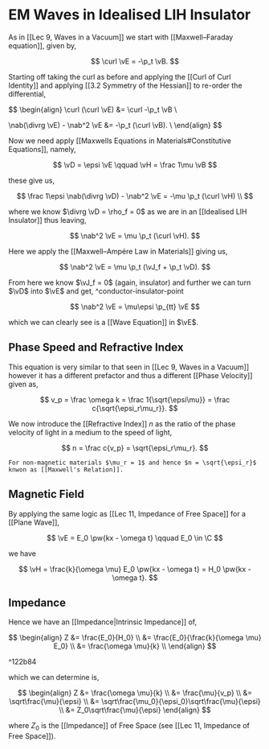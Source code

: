 # EM Waves in Idealised LIH Insulator

As in [[Lec 9, Waves in a Vacuum]] we start with [[Maxwell–Faraday equation]], given by,

$$ \curl \vE = -\p_t \vB. $$

Starting off taking the curl as before and applying the [[Curl of Curl Identity]] and applying [[3.2 Symmetry of the Hessian]] to re-order the differential,

$$
\begin{align}
\curl (\curl \vE) &=
\curl -\p_t \vB \\

\nab(\divrg \vE) - \nab^2 \vE &=
-\p_t (\curl \vB). \\
\end{align}
$$

Now we need apply [[Maxwells Equations in Materials#Constitutive Equations]], namely,

$$
\vD = \epsi \vE \qquad \vH = \frac 1\mu \vB
$$

these give us,

$$
\frac 1\epsi \nab(\divrg \vD) - \nab^2 \vE =
-\mu \p_t (\curl \vH) \\
$$

where we know $\divrg \vD = \rho_f = 0$ as we are in an [[Idealised LIH Insulator]] thus leaving,

$$
\nab^2 \vE =
\mu \p_t (\curl \vH).
$$

Here we apply the [[Maxwell–Ampére Law in Materials]] giving us,

$$
\nab^2 \vE =
\mu \p_t (\vJ_f + \p_t \vD).
$$

From here we know $\vJ_f = 0$ (again, insulator) and further we can turn $\vD$ into $\vE$ and get,
^conductor-insulator-point

$$ \nab^2 \vE = \mu\epsi \p_{tt} \vE $$

which we can clearly see is a [[Wave Equation]] in $\vE$.

## Phase Speed and Refractive Index

This equation is very similar to that seen in [[Lec 9, Waves in a Vacuum]] however it has a different prefactor and thus a different [[Phase Velocity]] given as,

$$ v_p = \frac \omega k = \frac 1{\sqrt{\epsi\mu}} = \frac c{\sqrt{\epsi_r\mu_r}}. $$

We now introduce the [[Refractive Index]] $n$ as the ratio of the phase velocity of light in a medium to the speed of light,

$$
n = \frac c{v_p} = \sqrt{\epsi_r\mu_r}.
$$

```ad-note
For non-magnetic materials $\mu_r = 1$ and hence $n = \sqrt{\epsi_r}$ knwon as [[Maxwell's Relation]].
```

## Magnetic Field

By applying the same logic as [[Lec 11, Impedance of Free Space]] for a [[Plane Wave]],

$$
\vE = E_0 \pw{kx - \omega t} \qquad E_0 \in \C
$$

we have

$$
\vH = \frac{k}{\omega \mu} E_0 \pw{kx - \omega t} = H_0 \pw{kx - \omega t}.
$$

## Impedance

Hence we have an [[Impedance|Intrinsic Impedance]] of,

$$
\begin{align}
Z
&= \frac{E_0}{H_0} \\
&= \frac{E_0}{\frac{k}{\omega \mu} E_0} \\
&= \frac{\omega \mu}{k} \\
\end{align}
$$

^122b84

which we can determine is,

$$
\begin{align}
Z 
&= \frac{\omega \mu}{k} \\
&= \frac{\mu}{v_p} \\
&= \sqrt\frac{\mu}{\epsi} \\
&= \sqrt\frac{\mu_0}{\epsi_0}\sqrt\frac{\mu}{\epsi} \\
&= Z_0\sqrt\frac{\mu}{\epsi}
\end{align}
$$

where $Z_0$ is the [[Impedance]] of Free Space (see [[Lec 11, Impedance of Free Space]]).
